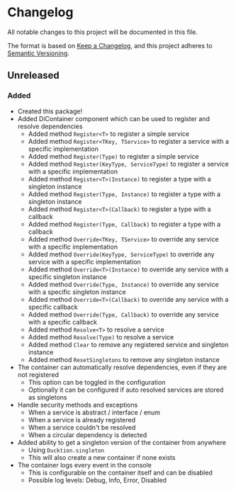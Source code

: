 ﻿# Changelog

All notable changes to this project will be documented in this file.

The format is based on [Keep a Changelog](https://keepachangelog.com/en/1.0.0/),
and this project adheres to [Semantic Versioning](https://semver.org/spec/v2.0.0.html).

## Unreleased
### Added
- Created this package!
- Added DiContainer component which can be used to register and resolve dependencies
  - Added method `Register<T>` to register a simple service
  - Added method `Register<TKey, TService>` to register a service with a specific implementation
  - Added method `Register(Type)` to register a simple service
  - Added method `Register(KeyType, ServiceType)` to register a service with a specific implementation
  - Added method `Register<T>(Instance)` to register a type with a singleton instance
  - Added method `Register(Type, Instance)` to register a type with a singleton instance
  - Added method `Register<T>(Callback)` to register a type with a callback
  - Added method `Register(Type, Callback)` to register a type with a callback
  - Added method `Override<TKey, TService>` to override any service with a specific implementation
  - Added method `Override(KeyType, ServiceType)` to override any service with a specific implementation
  - Added method `Override<T>(Instance)` to override any service with a specific singleton instance
  - Added method `Override(Type, Instance)` to override any service with a specific singleton instance
  - Added method `Override<T>(Callback)` to override any service with a specific callback
  - Added method `Override(Type, Callback)` to override any service with a specific callback
  - Added method `Resolve<T>` to resolve a service
  - Added method `Resolve(Type)` to resolve a service
  - Added method `Clear` to remove any registered service and singleton instance
  - Added method `ResetSingletons` to remove any singleton instance
- The container can automatically resolve dependencies, even if they are not registered
  - This option can be toggled in the configuration
  - Optionally it can be configured if auto resolved services are stored as singletons
- Handle security methods and exceptions
  - When a service is abstract / interface / enum
  - When a service is already registered
  - When a service couldn't be resolved
  - When a circular dependency is detected
- Added ability to get a singleton version of the container from anywhere
  - Using `Ducktion.singleton`
  - This will also create a new container if none exists
- The container logs every event in the console
  - This is configurable on the container itself and can be disabled
  - Possible log levels: Debug, Info, Error, Disabled

